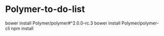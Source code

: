 # Polymer-to-do-list

bower install Polymer/polymer#^2.0.0-rc.3
bower install Polymer/polymer-cli
npm install
